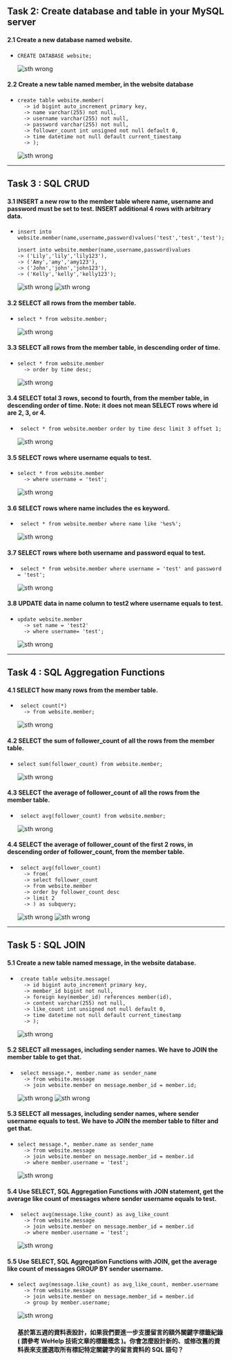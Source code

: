 ## Task 2: Create database and table in your MySQL server
#### 2.1 Create a new database named website.
- ```
  CREATE DATABASE website;
  ```
  ![sth wrong](image/task2_1.png)
#### 2.2 Create a new table named member, in the website database
- ``` 
  create table website.member(
    -> id bigint auto_increment primary key,
    -> name varchar(255) not null,
    -> username varchar(255) not null,
    -> password varchar(255) not null,
    -> follower_count int unsigned not null default 0,
    -> time datetime not null default current_timestamp
    -> );
    ```
  ![sth wrong](image/task2_2.png)
---
## Task 3 : SQL CRUD
#### 3.1 INSERT a new row to the member table where name, username and password must be set to test. INSERT additional 4 rows with arbitrary data.
- ``` 
  insert into website.member(name,username,password)values('test','test','test'); 

  insert into website.member(name,username,password)values
  -> ('Lily','lily','lily123'),
  -> ('Amy','amy','amy123'),
  -> ('John','john','john123'),
  -> ('Kelly','kelly','kelly123');
  ```
  ![sth wrong](image/task3_1_1.png)
  ![sth wrong](image/task3_1_2.png)
#### 3.2 SELECT all rows from the member table.
- ```
  select * from website.member;
  ```
  ![sth wrong](image/task3_2.png)
#### 3.3 SELECT all rows from the member table, in descending order of time.
- ```
  select * from website.member
    -> order by time desc;
  ```
  ![sth wrong](image/task3_3.png)
#### 3.4 SELECT total 3 rows, second to fourth, from the member table, in descending order of time. Note: it does not mean SELECT rows where id are 2, 3, or 4.
- ```
   select * from website.member order by time desc limit 3 offset 1;
   ```
  ![sth wrong](image/task3_4.png)
#### 3.5 SELECT rows where username equals to test.
- ```
  select * from website.member
    -> where username = 'test';
  ```
  ![sth wrong](image/task3_5.png)
#### 3.6 SELECT rows where name includes the es keyword.
- ```
   select * from website.member where name like '%es%';
   ```
  ![sth wrong](image/task3_6.png)
#### 3.7 SELECT rows where both username and password equal to test.
- ```
   select * from website.member where username = 'test' and password = 'test';
   ```
  ![sth wrong](image/task3_7.png)
#### 3.8 UPDATE data in name column to test2 where username equals to test.
- ```
  update website.member
    -> set name = 'test2'
    -> where username= 'test';
  ```
  ![sth wrong](image/task3_8.png)
---
## Task 4 : SQL Aggregation Functions
#### 4.1 SELECT how many rows from the member table.
- ```
   select count(*)
    -> from website.member;
  ```
  ![sth wrong](image/task4_1.png)
#### 4.2 SELECT the sum of follower_count of all the rows from the member table.
- ```
  select sum(follower_count) from website.member;
  ```
  ![sth wrong](image/task4_2.png)
#### 4.3 SELECT the average of follower_count of all the rows from the member table.
- ```
   select avg(follower_count) from website.member;
  ```
  ![sth wrong](image/task4_3.png)
#### 4.4 SELECT the average of follower_count of the first 2 rows, in descending order of follower_count, from the member table.
- ```
   select avg(follower_count)
    -> from(
    -> select follower_count
    -> from website.member
    -> order by follower_count desc
    -> limit 2
    -> ) as subquery;
    ```
  ![sth wrong](image/task4_4_1.png)
  ![sth wrong](image/task4_4_2.png)
---
## Task 5 : SQL JOIN
####  5.1 Create a new table named message, in the website database.
- ```
   create table website.message(
    -> id bigint auto_increment primary key,
    -> member_id bigint not null,
    -> foreign key(member_id) references member(id),
    -> content varchar(255) not null,
    -> like_count int unsigned not null default 0,
    -> time datetime not null default current_timestamp
    -> );
    ```
  ![sth wrong](image/task5_1.png)
#### 5.2 SELECT all messages, including sender names. We have to JOIN the member table to get that.
- ```
   select message.*, member.name as sender_name
    -> from website.message
    -> join website.member on message.member_id = member.id;
    ```
  ![sth wrong](image/task5_2_1.png)
  ![sth wrong](image/task5_2_2.png)
####  5.3 SELECT all messages, including sender names, where sender username equals to test. We have to JOIN the member table to filter and get that.
- ```
  select message.*, member.name as sender_name
    -> from website.message
    -> join website.member on message.member_id = member.id
    -> where member.username = 'test';
    ```
  ![sth wrong](image/task5_3.png)
####  5.4 Use SELECT, SQL Aggregation Functions with JOIN statement, get the average like count of messages where sender username equals to test.
- ```
   select avg(message.like_count) as avg_like_count
    -> from website.message
    -> join website.member on message.member_id = member.id
    -> where member.username = 'test';
    ```
  ![sth wrong](image/task5_4.png)
####  5.5 Use SELECT, SQL Aggregation Functions with JOIN, get the average like count of messages GROUP BY sender username.
- ```
  select avg(message.like_count) as avg_like_count, member.username
    -> from website.message
    -> join website.member on message.member_id = member.id
    -> group by member.username;
    ```
  ![sth wrong](image/task5_5.png)


  #### 基於第五週的資料表設計，如果我們要進一步支援留言的額外關鍵字標籤紀錄 ( 請參考 WeHelp 技術文章的標籤概念 )。你會怎麼設計新的、或修改舊的資料表來支援選取所有標記特定關鍵字的留言資料的 SQL 語句？

  